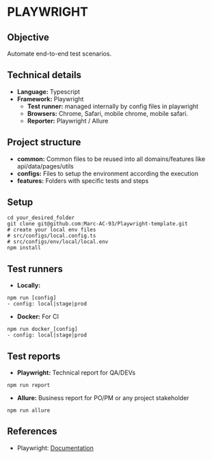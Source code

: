 # PLAYWRIGHT


## Objective

Automate end-to-end test scenarios.


## Technical details

- **Language:** Typescript
- **Framework:** Playwright
    - **Test runner:** managed internally by config files in playwright
    - **Browsers:** Chrome, Safari, mobile chrome, mobile safari.
    - **Reporter:** Playwright / Allure

## Project structure

- **common:** Common files to be reused into all domains/features like api/data/pages/utils
- **configs:** Files to setup the environment according the execution
- **features:** Folders with specific tests and steps

## Setup

```
cd your_desired_folder
git clone git@github.com:Marc-AC-93/Playwright-template.git
# create your local env files
# src/configs/local.config.ts
# src/configs/env/local/local.env
npm install

```

## Test runners
- **Locally:** 
```
npm run [config]
- config: local|stage|prod
```
- **Docker:** For CI
```
npm run docker_[config]
- config: local|stage|prod
```

## Test reports
- **Playwright:** Technical report for QA/DEVs
```
npm run report
```

- **Allure:** Business report for PO/PM or any project stakeholder
```
npm run allure
```

## References

- Playwright: [Documentation](https://playwright.dev/docs/intro)
